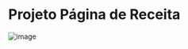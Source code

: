 # Projeto Página de Receita
![image](https://github.com/user-attachments/assets/45159357-5d0d-462e-99ca-4729b549d5bb)

